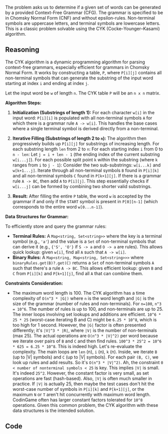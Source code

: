 The problem asks us to determine if a given set of words can be generated by a provided Context-Free Grammar (CFG). The grammar is specified to be in Chomsky Normal Form (CNF) and without epsilon-rules. Non-terminal symbols are uppercase letters, and terminal symbols are lowercase letters. This is a classic problem solvable using the CYK (Cocke–Younger–Kasami) algorithm.

## Reasoning

The CYK algorithm is a dynamic programming algorithm for parsing context-free grammars, especially efficient for grammars in Chomsky Normal Form. It works by constructing a table, `P`, where `P[i][j]` contains all non-terminal symbols that can generate the substring of the input word starting at index `i` and ending at index `j`.

Let the input word be `w` of length `n`. The CYK table `P` will be an `n x n` matrix.

**Algorithm Steps:**

1.  **Initialization (Substrings of length 1):**
    For each character `w[i]` in the input word:
    `P[i][i]` is populated with all non-terminal symbols `A` for which there is a grammar rule `A -> w[i]`. This handles the base cases where a single terminal symbol is derived directly from a non-terminal.

2.  **Iterative Filling (Substrings of length 2 to `n`):**
    The algorithm then progressively builds up `P[i][j]` for substrings of increasing length.
    For each substring length `len` from 2 to `n`:
    For each starting index `i` from 0 to `n - len`:
        Let `j = i + len - 1` (the ending index of the current substring `w[i...j]`).
        For each possible split point `k` within the substring (where `k` ranges from `i` to `j - 1`):
            Consider the two sub-substrings: `w[i...k]` and `w[k+1...j]`.
            Iterate through all non-terminal symbols `B` found in `P[i][k]` and all non-terminal symbols `C` found in `P[k+1][j]`.
            If there is a grammar rule `A -> BC`, then add `A` to `P[i][j]`. This step essentially checks if `w[i...j]` can be formed by combining two shorter valid substrings.

3.  **Result:**
    After filling the entire `P` table, the word `w` is accepted by the grammar if and only if the `START` symbol is present in `P[0][n-1]` (which corresponds to the entire word `w[0...n-1]`).

**Data Structures for Grammar:**

To efficiently store and query the grammar rules:

*   **Terminal Rules:** A `Map<string, Set<string>>` where the key is a terminal symbol (e.g., `'a'`) and the value is a `Set` of non-terminal symbols that can derive it (e.g., `{'S', 'O'}` if `S -> a` and `O -> a` are rules). This allows quick lookup: given `w[i]`, find all `A` such that `A -> w[i]`.
*   **Binary Rules:** A `Map<string, Map<string, Set<string>>>` where `binaryRules.get(B)?.get(C)` returns a `Set` of non-terminal symbols `A` such that there's a rule `A -> BC`. This allows efficient lookup: given `B` and `C` from `P[i][k]` and `P[k+1][j]`, find all `A` that can combine them.

**Constraints Consideration:**

*   The maximum word length is 100. The CYK algorithm has a time complexity of `O(n^3 * |G|)` where `n` is the word length and `|G|` is the size of the grammar (number of rules and non-terminals). For `n=100`, `n^3 = 10^6`. The number of rules is up to 100, and non-terminals are up to 25. The inner loops involving set lookups and additions are efficient. `10^6 * 25 * 25` (worst-case iterating B and C) might be `6.25 * 10^8`, which is too high for 1 second. However, the `|G|` factor is often presented differently; it's `|V|^3 * |R|`, where `|V|` is the number of non-terminals (max 25). The actual operations are `O(n^3 * |V|^2)` per word because we iterate over pairs of `B` and `C` and then find rules. `100^3 * 25^2 = 10^6 * 625 = 6.25 * 10^8`. This is indeed high.
    Let's re-evaluate the complexity. The main loops are `len` (n), `i` (n), `k` (n). Inside, we iterate `B` (up to |V| symbols) and `C` (up to |V| symbols). For each pair `(B, C)`, we look up rules and add results. So it's `O(n^3 * |V|^2)`.
    Ah, the constraint `0 < number of nonterminal symbols < 25` is key. This implies `|V|` is small. It's indeed `25^2`. However, the constant factor is very small, as set operations are fast (hash-based). Also, `|V|` is often much smaller in practice. If `|V|` is actually 25, then maybe the test cases don't hit the worst-case number of symbols in `P[i][k]` and `P[k+1][j]`, or the maximum `N` or `T` aren't hit concurrently with maximum word length. CodinGame often has larger constant factors tolerated for `10^8` operations. Given this common problem, the CYK algorithm with these data structures is the intended solution.

## Code